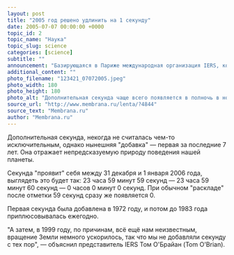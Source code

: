 ```yaml
---
layout: post
title: "2005 год решено удлинить на 1 секунду"
date: 2005-07-07 00:00:00 +0000
topic_id: 2
topic_name: "Наука"
topic_slug: science
categories: [science]
subtitle: ""
announcement: "Базирующаяся в Париже международная организация IERS, которая измеряет с помощью атомных часов изменяющуюся скорость вращения Земли, объявила, что к 2005 году будет добавлена ещё одна секунда."
additional_content: ""
photo_filename: "123421_07072005.jpeg"
photo_width: 180
photo_height: 180
photo_alt: "Дополнительная секунда чаще всего появляется в полночь в новогоднюю ночь"
source_url: "http://www.membrana.ru/lenta/?4844"
source_text: "Membrana.ru"
author: "Membrana.ru"
---
```

Дополнительная секунда, некогда не считалась чем-то исключительным, однако нынешняя "добавка" — первая за последние 7 лет. Она отражает непредсказуемую природу поведения нашей планеты.

Секунда "проявит" себя между 31 декабря и 1 января 2006 года, выглядеть это будет так: 23 часа 59 минут 59 секунд — 23 часа 59 минут 60 секунд — 0 часов 0 минут 0 секунд. При обычном "раскладе" после отметки 59 секунд сразу же появляется 0.

Первая секунда была добавлена в 1972 году, и потом до 1983 года приплюсовывалась ежегодно.

"А затем, в 1999 году, по причинам, всё ещё нам неизвестным, вращение Земли немного ускорилось, так что мы не добавляли секунду с тех пор", — объяснил представитель IERS Том О'Брайан (Tom O'Brian).
